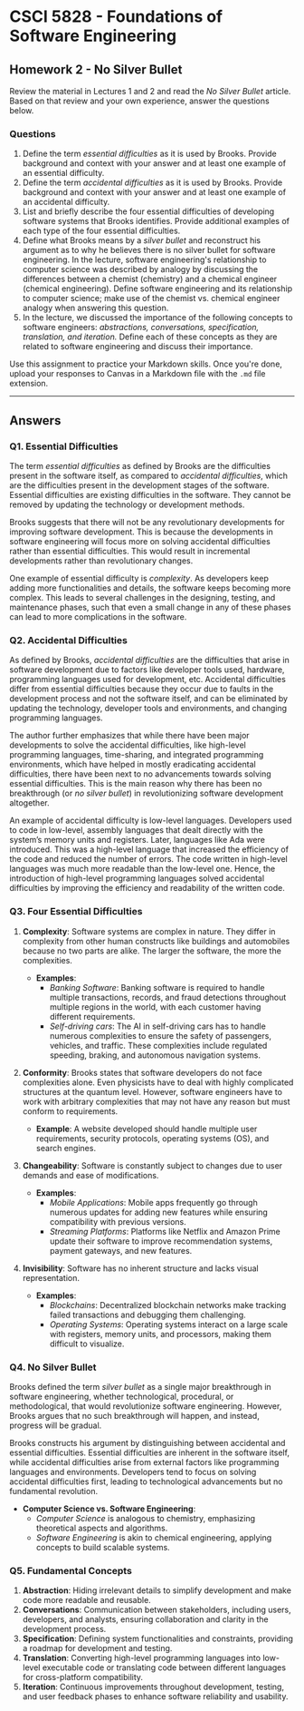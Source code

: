 # CSCI 5828 - Foundations of Software Engineering

## Homework 2 - No Silver Bullet

Review the material in Lectures 1 and 2 and read the *No Silver Bullet* article. Based on that review and your own experience, answer the questions below.

### Questions

1. Define the term *essential difficulties* as it is used by Brooks. Provide background and context with your answer and at least one example of an essential difficulty.
2. Define the term *accidental difficulties* as it is used by Brooks. Provide background and context with your answer and at least one example of an accidental difficulty.
3. List and briefly describe the four essential difficulties of developing software systems that Brooks identifies. Provide additional examples of each type of the four essential difficulties.
4. Define what Brooks means by a *silver bullet* and reconstruct his argument as to why he believes there is no silver bullet for software engineering. In the lecture, software engineering's relationship to computer science was described by analogy by discussing the differences between a chemist (chemistry) and a chemical engineer (chemical engineering). Define software engineering and its relationship to computer science; make use of the chemist vs. chemical engineer analogy when answering this question.
5. In the lecture, we discussed the importance of the following concepts to software engineers: *abstractions, conversations, specification, translation, and iteration.* Define each of these concepts as they are related to software engineering and discuss their importance.

Use this assignment to practice your Markdown skills. Once you're done, upload your responses to Canvas in a Markdown file with the `.md` file extension.

---

## Answers

### Q1. Essential Difficulties
The term *essential difficulties* as defined by Brooks are the difficulties present in the software itself, as compared to *accidental difficulties*, which are the difficulties present in the development stages of the software. Essential difficulties are existing difficulties in the software. They cannot be removed by updating the technology or development methods.

Brooks suggests that there will not be any revolutionary developments for improving software development. This is because the developments in software engineering will focus more on solving accidental difficulties rather than essential difficulties. This would result in incremental developments rather than revolutionary changes.

One example of essential difficulty is *complexity*. As developers keep adding more functionalities and details, the software keeps becoming more complex. This leads to several challenges in the designing, testing, and maintenance phases, such that even a small change in any of these phases can lead to more complications in the software.

### Q2. Accidental Difficulties
As defined by Brooks, *accidental difficulties* are the difficulties that arise in software development due to factors like developer tools used, hardware, programming languages used for development, etc. Accidental difficulties differ from essential difficulties because they occur due to faults in the development process and not the software itself, and can be eliminated by updating the technology, developer tools and environments, and changing programming languages.

The author further emphasizes that while there have been major developments to solve the accidental difficulties, like high-level programming languages, time-sharing, and integrated programming environments, which have helped in mostly eradicating accidental difficulties, there have been next to no advancements towards solving essential difficulties. This is the main reason why there has been no breakthrough (or *no silver bullet*) in revolutionizing software development altogether.

An example of accidental difficulty is low-level languages. Developers used to code in low-level, assembly languages that dealt directly with the system’s memory units and registers. Later, languages like Ada were introduced. This was a high-level language that increased the efficiency of the code and reduced the number of errors. The code written in high-level languages was much more readable than the low-level one. Hence, the introduction of high-level programming languages solved accidental difficulties by improving the efficiency and readability of the written code.

### Q3. Four Essential Difficulties

1. **Complexity**: Software systems are complex in nature. They differ in complexity from other human constructs like buildings and automobiles because no two parts are alike. The larger the software, the more the complexities.
   - **Examples**:
     - *Banking Software*: Banking software is required to handle multiple transactions, records, and fraud detections throughout multiple regions in the world, with each customer having different requirements.
     - *Self-driving cars*: The AI in self-driving cars has to handle numerous complexities to ensure the safety of passengers, vehicles, and traffic. These complexities include regulated speeding, braking, and autonomous navigation systems.

2. **Conformity**: Brooks states that software developers do not face complexities alone. Even physicists have to deal with highly complicated structures at the quantum level. However, software engineers have to work with arbitrary complexities that may not have any reason but must conform to requirements.
   - **Example**: A website developed should handle multiple user requirements, security protocols, operating systems (OS), and search engines.

3. **Changeability**: Software is constantly subject to changes due to user demands and ease of modifications.
   - **Examples**:
     - *Mobile Applications*: Mobile apps frequently go through numerous updates for adding new features while ensuring compatibility with previous versions.
     - *Streaming Platforms*: Platforms like Netflix and Amazon Prime update their software to improve recommendation systems, payment gateways, and new features.

4. **Invisibility**: Software has no inherent structure and lacks visual representation.
   - **Examples**:
     - *Blockchains*: Decentralized blockchain networks make tracking failed transactions and debugging them challenging.
     - *Operating Systems*: Operating systems interact on a large scale with registers, memory units, and processors, making them difficult to visualize.

### Q4. No Silver Bullet
Brooks defined the term *silver bullet* as a single major breakthrough in software engineering, whether technological, procedural, or methodological, that would revolutionize software engineering. However, Brooks argues that no such breakthrough will happen, and instead, progress will be gradual.

Brooks constructs his argument by distinguishing between accidental and essential difficulties. Essential difficulties are inherent in the software itself, while accidental difficulties arise from external factors like programming languages and environments. Developers tend to focus on solving accidental difficulties first, leading to technological advancements but no fundamental revolution.

- **Computer Science vs. Software Engineering**:
  - *Computer Science* is analogous to chemistry, emphasizing theoretical aspects and algorithms.
  - *Software Engineering* is akin to chemical engineering, applying concepts to build scalable systems.

### Q5. Fundamental Concepts

1. **Abstraction**: Hiding irrelevant details to simplify development and make code more readable and reusable.
2. **Conversations**: Communication between stakeholders, including users, developers, and analysts, ensuring collaboration and clarity in the development process.
3. **Specification**: Defining system functionalities and constraints, providing a roadmap for development and testing.
4. **Translation**: Converting high-level programming languages into low-level executable code or translating code between different languages for cross-platform compatibility.
5. **Iteration**: Continuous improvements throughout development, testing, and user feedback phases to enhance software reliability and usability.
